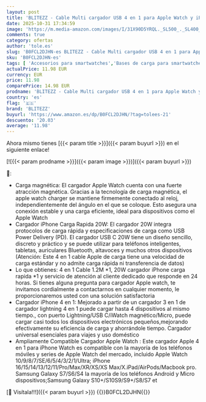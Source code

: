 ```yaml
---
layout: post
title: 'BLITEZZ - Cable Multi cargador USB 4 en 1 para Apple Watch y iPhone 1M  cable USB C/micro/Lightning/iWatch carga con cargador rápido de 20 W para iPhone 16/15/14/13/12/6/Airpods  Apple Watch 9/8/7/6/5/3/SE'
date: 2025-10-31 17:34:59
image: 'https://m.media-amazon.com/images/I/31X90D5YRQL._SL500_._SL400_.jpg'
comments: true
category: ofertas
author: 'tole.es'
slug: 'B0FCL2DJHN-es BLITEZZ - Cable Multi cargador USB 4 en 1 para Apple Watch...'
sku: 'B0FCL2DJHN-es'
tags: [ 'Accesorios para smartwatches','Bases de carga para smartwatches','Electrónica','Tecnología para vestir','apple','blitezz','iphone','🇪🇸', ]
actualPrice: 11.98 EUR
currency: EUR
price: 11.98
comparePrice: 14.98 EUR
prodname: 'BLITEZZ - Cable Multi cargador USB 4 en 1 para Apple Watch y iPhone 1M  cable USB C/micro/Lightning/iWatch carga con cargador rápido de 20 W para iPhone 16/15/14/13/12/6/Airpods  Apple Watch 9/8/7/6/5/3/SE'
country: 'es'
flag: '🇪🇸'
brand: 'BLITEZZ'
buyurl: 'https://www.amazon.es/dp/B0FCL2DJHN/?tag=tolees-21'
descuento: '20.03'
average: '11.98'
---
```


Ahora mismo tienes [{{< param title >}}]({{< param buyurl >}}) en el siguiente enlace!

[![{{< param prodname >}}]({{< param image >}})]({{< param buyurl >}})

🔎:

- Carga magnética: El cargador Apple Watch cuenta con una fuerte atracción magnética. Gracias a la tecnología de carga magnética, el apple watch charger se mantiene firmemente conectado al reloj, independientemente del ángulo en el que se coloque. Esto asegura una conexión estable y una carga eficiente, ideal para dispositivos como el Apple Watch
- Cargador iPhone Carga Rapida 20W: El cargador 20W integra protocolos de carga rápida y especificaciones de carga como USB Power Delivery (PD). El cargador USB C 20W tiene un diseño sencillo, discreto y práctico y se puede utilizar para teléfonos inteligentes, tabletas, auriculares Bluetooth, altavoces y muchos otros dispositivos (Atención: Este 4 en 1 cable Apple de carga tiene una velocidad de carga estándar y no admite carga rápida ni transferencia de datos)
- Lo que obtienes: 4 en 1 Cable 1.2M *1, 20W cargador iPhone carga rapida *1 y servicio de atención al cliente dedicado que responde en 24 horas. Si tienes alguna pregunta para cargador Apple watch, te invitamos cordialmente a contactarnos en cualquier momento, le proporcionaremos usted con una solución satisfactoria
- Cargador iPhone 4 en 1: Mejorado a partir de un cargador 3 en 1 de cargador lightning 4 en 1 puede cargar hasta 4 dispositivos al mismo tiempo., con puerto Lightning/USB C/iWatch magnético/Micro, puede cargar casi todos los dispositivos electrónicos pequeños,mejorando efectivamente su eficiencia de carga y ahorrándole tiempo. Cargador universal esenciales para viajes y uso doméstico
- Ampliamente Compatible Cargador Apple Watch : Este cargador Apple 4 en 1 para iPhone Watch es compatible con la mayoría de los teléfonos móviles y series de Apple Watch del mercado, incluido Apple Watch 10/9/8/7/SE/6/5/4/3/2/1/Ultra; iPhone 16/15/14/13/12/11/Pro/Max/XR/XS/XS Max/X.iPad/AirPods/Macbook pro. Samsung Galaxy S7/S6/S4 la mayoría de los teléfonos Android y Micro dispositivos;Samsung Galaxy S10+/S10S9/S9+/S8/S7 et

[🛒 Visítala!!!]({{< param buyurl >}})
{{<world>}}B0FCL2DJHN{{</world>}}

